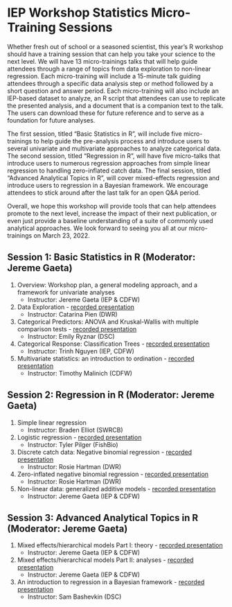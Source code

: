 # IEP Workshop Statistics Micro-Training Sessions

Whether fresh out of school or a seasoned scientist, this year’s R workshop should have a training session that can help you take your science to the next level. We will have 13 micro-trainings talks that will help guide attendees through a range of topics from data exploration to non-linear regression. Each micro-training will include a 15-minute talk guiding attendees through a specific data analysis step or method followed by a short question and answer period. Each micro-training will also include an IEP-based dataset to analyze, an R script that attendees can use to replicate the presented analysis, and a document that is a companion text to the talk. The users can download these for future reference and to serve as a foundation for future analyses. 

The first session, titled “Basic Statistics in R”, will include five micro-trainings to help guide the pre-analysis process and introduce users to several univariate and multivariate approaches to analyze categorical data. The second session, titled “Regression in R”, will have five micro-talks that introduce users to numerous regression approaches from simple linear regression to handling zero-inflated catch data. The final session, titled “Advanced Analytical Topics in R”, will cover mixed-effects regression and introduce users to regression in a Bayesian framework. We encourage attendees to stick around after the last talk for an open Q&A period. 

Overall, we hope this workshop will provide tools that can help attendees promote to the next level, increase the impact of their next publication, or even just provide a baseline understanding of a suite of commonly used analytical approaches. We look forward to seeing you all at our micro-trainings on March 23, 2022.

## Session 1: Basic Statistics in R (Moderator: Jereme Gaeta)

1.	Overview: Workshop plan, a general modeling approach, and a framework for univariate analyses
    -	Instructor: Jereme Gaeta (IEP & CDFW)
2.	Data Exploration - [recorded presentation](https://drive.google.com/file/d/1-mXVdy8CU1Rknq7KcXMk1zXgJbowlyeS/view?usp=sharing)
    -	Instructor: Catarina Pien (DWR)
3.	Categorical Predictors: ANOVA and Kruskal-Wallis with multiple comparison tests - [recorded presentation](https://drive.google.com/file/d/1kVMM7uMqT_ly8armgCvulAnruRhn8ONk/view?usp=sharing)
    -	Instructor: Emily Ryznar (DSC)
4.	Categorical Response: Classification Trees - [recorded presentation](https://drive.google.com/file/d/1J8s0q6EnVmabT5WHDcj3Lov-DKycuU2E/view?usp=sharing)
    -	Instructor: Trinh Nguyen (IEP, CDFW)
5.	Multivariate statistics: an introduction to ordination - [recorded presentation](https://drive.google.com/file/d/1q5AFIzyu3rBpuCFSlaLXQ2cIR9x-r3lx/view?usp=sharing)
    -	Instructor: Timothy Malinich (CDFW)
## Session 2: Regression in R (Moderator: Jereme Gaeta)

1.	Simple linear regression
    -	Instructor: Braden Elliot (SWRCB)
2.	Logistic regression - [recorded presentation](https://drive.google.com/file/d/1oom2NnrZYsV2Dleq4D9FQc-Y-T9OEX9t/view?usp=sharing)
    -	Instructor: Tyler Pilger (FishBio)
3.	Discrete catch data: Negative binomial regression - [recorded presentation](https://drive.google.com/file/d/10Q6YWLXMB-tuH-bWDCodgAnRCBiqiLOS/view?usp=sharing)
    -	Instructor: Rosie Hartman (DWR)
4.	Zero-inflated negative binomial regression - [recorded presentation](https://drive.google.com/file/d/1T0LQ7VuQfQkoyaQjc_lKSeOzvtrrVyjj/view?usp=sharing)
    -	Instructor: Rosie Hartman (DWR)
5.	Non-linear data: generalized additive models - [recorded presentation](https://drive.google.com/file/d/1f6WDd9jJcBIg6A5isNvPuj-XRWzJXJ5j/view?usp=sharing)
    -	Instructor: Jereme Gaeta (IEP & CDFW)

## Session 3: Advanced Analytical Topics in R (Moderator: Jereme Gaeta)

1.	Mixed effects/hierarchical models Part I: theory - [recorded presentation](https://drive.google.com/file/d/1feqtQfnZtkwUFuE1dmrGbxAqOv7faNkb/view?usp=sharing)
    -	Instructor: Jereme Gaeta (IEP & CDFW)
2.	Mixed effects/hierarchical models Part II: analyses - [recorded presentation](https://drive.google.com/file/d/13hQtN_kJODJ6qYLk6O3jllJLA75J-UVh/view?usp=sharing)
    -	Instructor: Jereme Gaeta (IEP & CDFW)
3.	An introduction to regression in a Bayesian framework - [recorded presentation](https://drive.google.com/file/d/19DVpW2BCdrYkoey8gjyi7kXWbYJz7nOS/view?usp=sharing)
    -	Instructor: Sam Bashevkin (DSC) 




